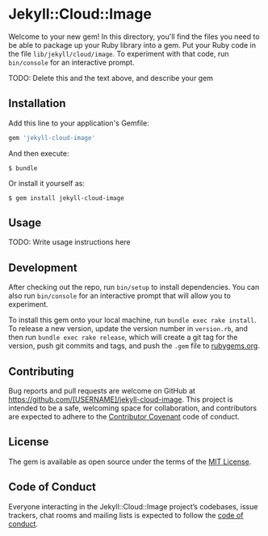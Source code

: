 # Jekyll::Cloud::Image

Welcome to your new gem! In this directory, you'll find the files you need to be able to package up your Ruby library into a gem. Put your Ruby code in the file `lib/jekyll/cloud/image`. To experiment with that code, run `bin/console` for an interactive prompt.

TODO: Delete this and the text above, and describe your gem

## Installation

Add this line to your application's Gemfile:

```ruby
gem 'jekyll-cloud-image'
```

And then execute:

    $ bundle

Or install it yourself as:

    $ gem install jekyll-cloud-image

## Usage

TODO: Write usage instructions here

## Development

After checking out the repo, run `bin/setup` to install dependencies. You can also run `bin/console` for an interactive prompt that will allow you to experiment.

To install this gem onto your local machine, run `bundle exec rake install`. To release a new version, update the version number in `version.rb`, and then run `bundle exec rake release`, which will create a git tag for the version, push git commits and tags, and push the `.gem` file to [rubygems.org](https://rubygems.org).

## Contributing

Bug reports and pull requests are welcome on GitHub at https://github.com/[USERNAME]/jekyll-cloud-image. This project is intended to be a safe, welcoming space for collaboration, and contributors are expected to adhere to the [Contributor Covenant](http://contributor-covenant.org) code of conduct.

## License

The gem is available as open source under the terms of the [MIT License](https://opensource.org/licenses/MIT).

## Code of Conduct

Everyone interacting in the Jekyll::Cloud::Image project’s codebases, issue trackers, chat rooms and mailing lists is expected to follow the [code of conduct](https://github.com/[USERNAME]/jekyll-cloud-image/blob/master/CODE_OF_CONDUCT.md).
